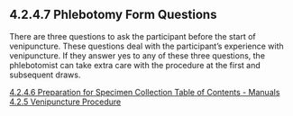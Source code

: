 ## 4.2.4.7 Phlebotomy Form Questions

There are three questions to ask the participant before the start of venipuncture. These questions deal with the participant’s experience with venipuncture.  If they answer yes to any of these three questions, the phlebotomist can take extra care with the procedure at the first and subsequent draws.


<div class="center">
<div class="btn-group">
  <a href=":pages_path:/manuals/blood-collection-processing/4-02-04-06-preparation-for-specimen-collection.md" class="btn btn-default">
    <span class="glyphicon glyphicon-chevron-left"></span>
    4.2.4.6 Preparation for Specimen Collection
  </a>

  <a href=":pages_path:/manuals/manual-toc.md" class="btn btn-default">
    <span class="glyphicon glyphicon-chevron-up"></span>
    Table of Contents - Manuals
  </a>

  <a href=":pages_path:/manuals/blood-collection-processing/4-02-05-venipuncture-procedure.md" class="btn btn-success">
    4.2.5 Venipuncture Procedure
    <span class="glyphicon glyphicon-chevron-right"></span>
  </a>
</div>
</div>
